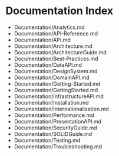 # Documentation Index

- [](&)Documentation/Analytics.md
- [](&)Documentation/API-Reference.md
- [](&)Documentation/API.md
- [](&)Documentation/Architecture.md
- [](&)Documentation/ArchitectureGuide.md
- [](&)Documentation/Best-Practices.md
- [](&)Documentation/DataAPI.md
- [](&)Documentation/DesignSystem.md
- [](&)Documentation/DomainAPI.md
- [](&)Documentation/Getting-Started.md
- [](&)Documentation/GettingStarted.md
- [](&)Documentation/InfrastructureAPI.md
- [](&)Documentation/Installation.md
- [](&)Documentation/Internationalization.md
- [](&)Documentation/Performance.md
- [](&)Documentation/PresentationAPI.md
- [](&)Documentation/SecurityGuide.md
- [](&)Documentation/SOLIDGuide.md
- [](&)Documentation/Testing.md
- [](&)Documentation/Troubleshooting.md
